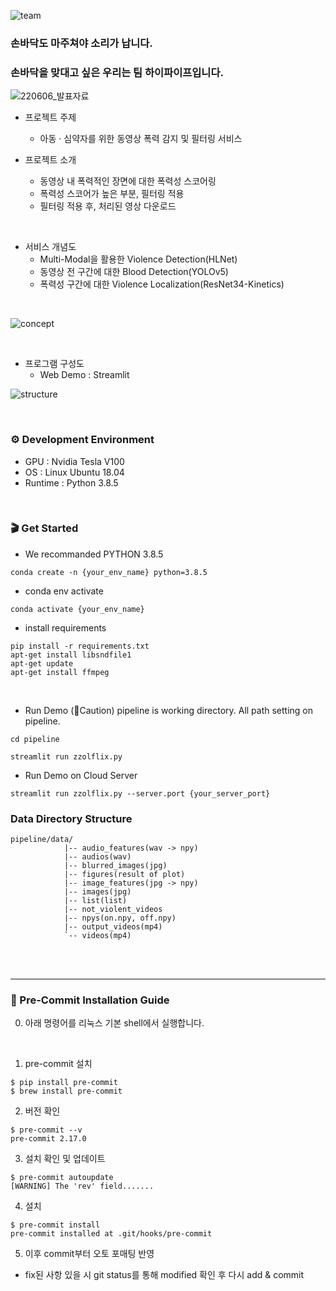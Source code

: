 ![team](https://user-images.githubusercontent.com/82289435/172589237-13de3210-f184-4a99-a23c-7dbb71a5e4ae.png)

### 손바닥도 마주쳐야 소리가 납니다.  
### 손바닥을 맞대고 싶은 우리는 팀 하이파이프입니다.

![220606_발표자료](https://user-images.githubusercontent.com/82289435/172586979-f5a45e21-058a-4464-ac7b-75957c3dd690.png)
- 프로젝트 주제
    - 아동 · 심약자를 위한 동영상 폭력 감지 및 필터링 서비스

- 프로젝트 소개
    - 동영상 내 폭력적인 장면에 대한 폭력성 스코어링
    - 폭력성 스코어가 높은 부분, 필터링 적용 
    - 필터링 적용 후, 처리된 영상 다운로드

<br>

- 서비스 개념도
    - Multi-Modal을 활용한 Violence Detection(HLNet)
    - 동영상 전 구간에 대한 Blood Detection(YOLOv5)
    - 폭력성 구간에 대한 Violence Localization(ResNet34-Kinetics)
<br>

![concept](https://user-images.githubusercontent.com/82289435/172587234-a5da4483-bc2e-49f8-a03a-a896081b557d.png)

<br>

- 프로그램 구성도
    - Web Demo : Streamlit


![structure](https://user-images.githubusercontent.com/82289435/172627065-63c85b60-adcf-488a-bd5c-0c4f92a8d998.png)

<br>

### ⚙ Development Environment
- GPU : Nvidia Tesla V100
- OS : Linux Ubuntu 18.04
- Runtime : Python 3.8.5

<br>

### 🎬 Get Started
- We recommanded PYTHON 3.8.5
```
conda create -n {your_env_name} python=3.8.5
```
- conda env activate
```
conda activate {your_env_name}
```
- install requirements
```
pip install -r requirements.txt
apt-get install libsndfile1
apt-get update
apt-get install ffmpeg
```

<br>

- Run Demo 
(🧨Caution) pipeline is working directory. All path setting on pipeline.
```
cd pipeline
```
```
streamlit run zzolflix.py
```
- Run Demo on Cloud Server
```
streamlit run zzolflix.py --server.port {your_server_port}
```

### Data Directory Structure

```
pipeline/data/
            |-- audio_features(wav -> npy)
            |-- audios(wav)
            |-- blurred_images(jpg)
            |-- figures(result of plot)
            |-- image_features(jpg -> npy)
            |-- images(jpg)
            |-- list(list)
            |-- not_violent_videos
            |-- npys(on.npy, off.npy)
            |-- output_videos(mp4)
            `-- videos(mp4)
```


<br/><br/>
<hr>

### 🚩 Pre-Commit Installation Guide
0. 아래 명령어를 리눅스 기본 shell에서 실행합니다.
<br/>

1. pre-commit 설치
```
$ pip install pre-commit
$ brew install pre-commit
```

2. 버전 확인
```
$ pre-commit --v
pre-commit 2.17.0
```

3. 설치 확인 및 업데이트
```
$ pre-commit autoupdate
[WARNING] The 'rev' field.......
```

4. 설치
```
$ pre-commit install
pre-commit installed at .git/hooks/pre-commit
```

5. 이후 commit부터 오토 포매팅 반영
- fix된 사항 있을 시 git status를 통해 modified 확인 후 다시 add & commit